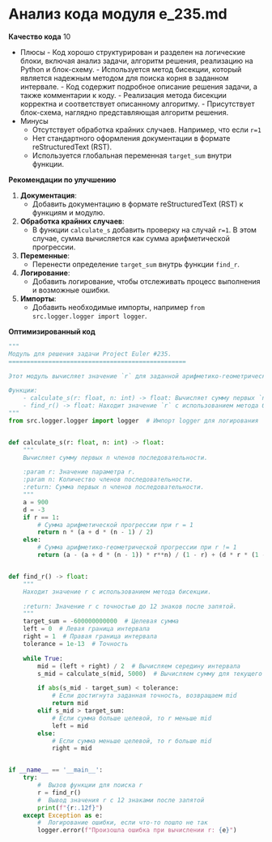 # Анализ кода модуля e_235.md

**Качество кода**
10
-  Плюсы
        - Код хорошо структурирован и разделен на логические блоки, включая анализ задачи, алгоритм решения, реализацию на Python и блок-схему.
        - Используется метод бисекции, который является надежным методом для поиска корня в заданном интервале.
        - Код содержит подробное описание решения задачи, а также комментарии к коду.
        - Реализация метода бисекции корректна и соответствует описанному алгоритму.
        - Присутствует блок-схема, наглядно представляющая алгоритм решения.
-  Минусы
    -  Отсутствует обработка крайних случаев. Например, что если `r=1`
    -  Нет стандартного оформления документации в формате reStructuredText (RST).
    -  Используется глобальная переменная `target_sum` внутри функции.

**Рекомендации по улучшению**
1. **Документация**:
   - Добавить документацию в формате reStructuredText (RST) к функциям и модулю.
2. **Обработка крайних случаев**:
   - В функции `calculate_s` добавить проверку на случай `r=1`. В этом случае, сумма вычисляется как сумма арифметической прогрессии.
3. **Переменные**:
   - Перенести определение `target_sum` внутрь функции `find_r`.
4. **Логирование**:
   - Добавить логирование, чтобы отслеживать процесс выполнения и возможные ошибки.
5. **Импорты**:
   - Добавить необходимые импорты, например `from src.logger.logger import logger`.

**Оптимизированный код**
```python
"""
Модуль для решения задачи Project Euler #235.
=================================================

Этот модуль вычисляет значение `r` для заданной арифметико-геометрической прогрессии.

Функции:
    - calculate_s(r: float, n: int) -> float: Вычисляет сумму первых `n` членов последовательности.
    - find_r() -> float: Находит значение `r` с использованием метода бисекции.
"""
from src.logger.logger import logger  # Импорт logger для логирования


def calculate_s(r: float, n: int) -> float:
    """
    Вычисляет сумму первых n членов последовательности.

    :param r: Значение параметра r.
    :param n: Количество членов последовательности.
    :return: Сумма первых n членов последовательности.
    """
    a = 900
    d = -3
    if r == 1:
        # Сумма арифметической прогрессии при r = 1
        return n * (a + d * (n - 1) / 2)
    else:
        # Сумма арифметико-геометрической прогрессии при r != 1
        return (a - (a + d * (n - 1)) * r**n) / (1 - r) + (d * r * (1 - r**(n - 1))) / (1 - r)**2


def find_r() -> float:
    """
    Находит значение r с использованием метода бисекции.

    :return: Значение r с точностью до 12 знаков после запятой.
    """
    target_sum = -600000000000  # Целевая сумма
    left = 0  # Левая граница интервала
    right = 1  # Правая граница интервала
    tolerance = 1e-13  # Точность

    while True:
        mid = (left + right) / 2  # Вычисляем середину интервала
        s_mid = calculate_s(mid, 5000)  # Вычисляем сумму для текущего значения mid

        if abs(s_mid - target_sum) < tolerance:
            # Если достигнута заданная точность, возвращаем mid
            return mid
        elif s_mid > target_sum:
            # Если сумма больше целевой, то r меньше mid
            left = mid
        else:
            # Если сумма меньше целевой, то r больше mid
            right = mid


if __name__ == '__main__':
    try:
        #  Вызов функции для поиска r
        r = find_r()
        #  Вывод значения r с 12 знаками после запятой
        print(f"{r:.12f}")
    except Exception as e:
        #  Логирование ошибки, если что-то пошло не так
        logger.error(f"Произошла ошибка при вычислении r: {e}")
```